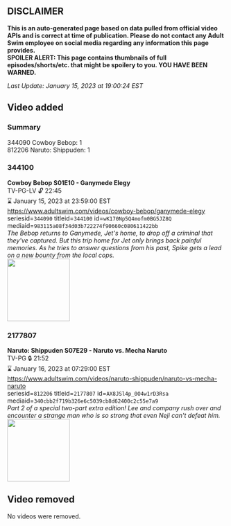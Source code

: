 ## DISCLAIMER
**This is an auto-generated page based on data pulled from official video APIs and is correct at time of publication. Please do not contact any Adult Swim employee on social media regarding any information this page provides.**  
**SPOILER ALERT: This page contains thumbnails of full episodes/shorts/etc. that might be spoilery to you. YOU HAVE BEEN WARNED.**  

_Last Update: January 15, 2023 at 19:00:24 EST_
## Video added
### Summary
344090 Cowboy Bebop: 1  
812206 Naruto: Shippuden: 1  
### 344100
**Cowboy Bebop S01E10 - Ganymede Elegy**  
TV-PG-LV 🔓 22:45  
⌛ January 15, 2023 at 23:59:00 EST  
https://www.adultswim.com/videos/cowboy-bebop/ganymede-elegy  
seriesid=`344090` titleid=`344100` id=`wK170Np5Q4mofm0BG5JZ8Q` mediaid=`983115a08f34d03b722274f90660c080611422bb`  
_The Bebop returns to Ganymede, Jet's home, to drop off a criminal that they've captured. But this trip home for Jet only brings back painful memories.  As he tries to answer questions from his past, Spike gets a lead on a new bounty from the local cops._  
<a href="https://media.cdn.adultswim.com/uploads/20200303/thumbnails/2_2033102764-cowboybebop_110.jpg"><img src="https://media.cdn.adultswim.com/uploads/20200303/thumbnails/2_2033102764-cowboybebop_110.jpg" height="144px" /></a>
### 2177807
**Naruto: Shippuden S07E29 - Naruto vs. Mecha Naruto**  
TV-PG 🔒 21:52  
⌛ January 16, 2023 at 07:29:00 EST  
https://www.adultswim.com/videos/naruto-shippuden/naruto-vs-mecha-naruto  
seriesid=`812206` titleid=`2177807` id=`AX8JSl4p_0O4w1rD3Rsa` mediaid=`340cbb2f719b326e6c5039cb8d62400c2c55e7a9`  
_Part 2 of a special two-part extra edition!  Lee and company rush over and encounter a strange man who is so strong that even Neji can't defeat him._  
<a href="https://media.cdn.adultswim.com/uploads/20220217/thumbnails/2_222171625572-NarutoShippuden_377_NarutoVsMechaNaruto.png"><img src="https://media.cdn.adultswim.com/uploads/20220217/thumbnails/2_222171625572-NarutoShippuden_377_NarutoVsMechaNaruto.png" height="144px" /></a>
## Video removed
No videos were removed.  
